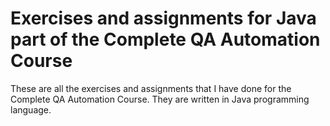 
# Exercises and assignments for Java part of the Complete QA Automation Course

These are all the exercises and assignments that I have done for the Complete QA Automation Course. They are written in Java programming language.

